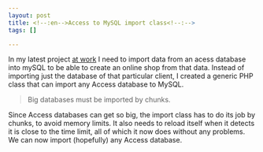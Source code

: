 ```yaml
--- 
layout: post
title: <!--:en-->Access to MySQL import class<!--:-->
tags: []

---
```

<!--:en-->In my latest project <a href="http://tecknosfera.com">at work</a> I need to import data from an acess database into mySQL to be able to create an online shop from that data. Instead of importing just the database of that particular client, I created a generic PHP class that can import any Access database to MySQL.
<blockquote>
Big databases must be imported by chunks.</blockquote>
Since Access databases can get so big, the import class has to do its job by chunks, to avoid memory limits. It also needs to reload itself when it detects it is close to the time limit, all of which it now does without any problems.
We can now import (hopefully) any Access database.<!--:-->
